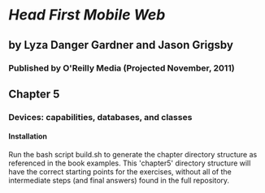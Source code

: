 *Head First Mobile Web*
=======================
## by Lyza Danger Gardner and Jason Grigsby
### Published by O'Reilly Media (Projected November, 2011)

Chapter 5
---------
### Devices: capabilities, databases, and classes

#### Installation
Run the bash script build.sh to generate the chapter directory structure as referenced in the book examples. This 'chapter5' directory structure will have the correct starting points for the exercises, without all of the intermediate steps (and final answers) found in the full repository.